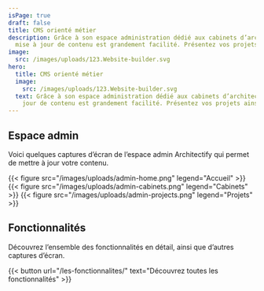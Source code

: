 ```yaml
---
isPage: true
draft: false
title: CMS orienté métier
description: Grâce à son espace administration dédié aux cabinets d’architectes, la
  mise à jour de contenu est grandement facilité. Présentez vos projets ainsi que vos publications…
image:
  src: /images/uploads/123.Website-builder.svg
hero:
  title: CMS orienté métier
  image:
    src: /images/uploads/123.Website-builder.svg
  text: Grâce à son espace administration dédié aux cabinets d’architectes, la mise à
    jour de contenu est grandement facilité. Présentez vos projets ainsi que vos publications…
---
```


## Espace admin
Voici quelques captures d’écran de l’espace admin Architectify qui permet de mettre à jour votre contenu.

{{< figure src="/images/uploads/admin-home.png" legend="Accueil" >}}
{{< figure src="/images/uploads/admin-cabinets.png" legend="Cabinets" >}}
{{< figure src="/images/uploads/admin-projects.png" legend="Projets" >}}

## Fonctionnalités
Découvrez l’ensemble des fonctionnalités en détail, ainsi que d’autres captures d’écran.

{{< button url="/les-fonctionnalites/" text="Découvrez toutes les fonctionnalités" >}}
